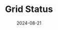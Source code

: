 ---  
layout: startup_page  
title: "Grid Status"  
id: "gridstatus.io"  
permalink: "/gridstatusgridstatus.io08212024/"  
website: "https://www.gridstatus.io/"  
funding_round: "Series A"  
funding_amount: "$8M"  
investors: "Energize Capital, Nat Friedman and Daniel Gross (NFDG Ventures), Rayburn Electric Cooperative, Evergreen Climate Innovations, other individual investors"  
about: "Grid Status provides a modern data and analytics platform for the electric grid, offering real-time insights on grid activity including fuel mix, load, and renewable adoption. Its platform democratizes access to grid data, enabling informed decisions for energy professionals and efficient tracking of energy benchmarks for everyone. The company recently launched the first publicly available national real-time wholesale electricity price map."  
markets: "Energy, Data Analytics, Data Infrastructure and Analytics"  
hq: "Chicago, Illinois, United States"  
founded_year: "2023"  
linkedin: "https://www.linkedin.com/company/grid-status"  
twitter: "https://x.com/grid_status"  
instagram: ""  
facebook: ""  
crunchbase: "https://www.crunchbase.com/organization/grid-status"  
pitchbook: "https://pitchbook.com/profiles/company/533082-25"  

date_display: "21-Aug-2024"  
date: "2024-08-21"

# SEO Optimization  
meta_title: "Grid Status - Series A Funding ($8M)"  
meta_description: "Grid Status, Grid Status provides a modern data and analytics platform for the electric grid, offering real-time insights on grid activity including fuel mix, load..."  
meta_keywords: "Grid Status, Energy, Data Analytics, Data Infrastructure and Analytics, Series A funding"  
canonical_url: "https://startup.projectstartups.com/gridstatusgridstatus.io08212024/"  
---